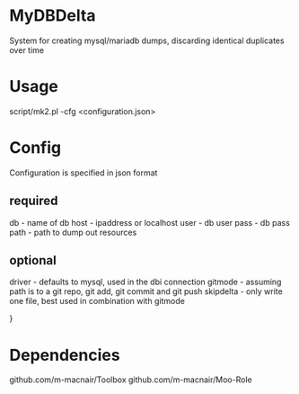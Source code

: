 # MyDBDelta
System for creating mysql/mariadb dumps, discarding identical duplicates over time

# Usage

script/mk2.pl -cfg <configuration.json>

# Config
Configuration is specified in json format

## required
db - name of db
host - ipaddress or localhost
user - db user
pass - db pass
path - path to dump out resources 

## optional

driver - defaults to mysql, used in the dbi connection 
gitmode - assuming path is to a git repo, git add, git commit and git push 
skipdelta - only write one file, best used in combination with gitmode

}

# Dependencies

github.com/m-macnair/Toolbox
github.com/m-macnair/Moo-Role